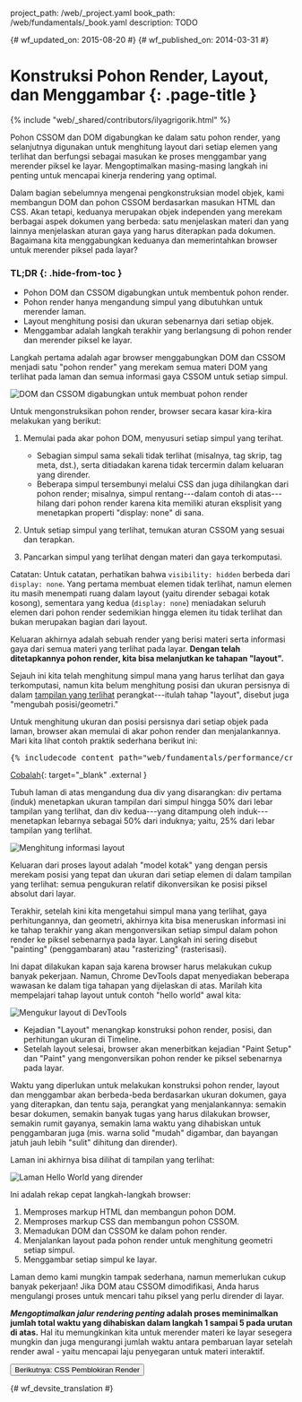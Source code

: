 project_path: /web/_project.yaml
book_path: /web/fundamentals/_book.yaml
description: TODO

{# wf_updated_on: 2015-08-20 #}
{# wf_published_on: 2014-03-31 #}

# Konstruksi Pohon Render, Layout, dan Menggambar {: .page-title }

{% include "web/_shared/contributors/ilyagrigorik.html" %}

Pohon CSSOM dan DOM digabungkan ke dalam satu pohon render, yang selanjutnya digunakan 
 untuk menghitung layout dari setiap elemen yang terlihat dan berfungsi sebagai masukan ke 
proses menggambar yang merender piksel ke layar. Mengoptimalkan masing-masing langkah 
ini penting untuk mencapai kinerja rendering yang optimal.

Dalam bagian sebelumnya mengenai pengkonstruksian model objek, kami membangun DOM dan
pohon CSSOM berdasarkan masukan HTML dan CSS. Akan tetapi, keduanya merupakan
objek independen yang merekam berbagai aspek dokumen yang berbeda: satu
menjelaskan materi dan yang lainnya menjelaskan aturan gaya yang harus
diterapkan pada dokumen. Bagaimana kita menggabungkan keduanya dan memerintahkan browser untuk merender
piksel pada layar?

### TL;DR {: .hide-from-toc }
- Pohon DOM dan CSSOM digabungkan untuk membentuk pohon render.
- Pohon render hanya mengandung simpul yang dibutuhkan untuk merender laman.
- Layout menghitung posisi dan ukuran sebenarnya dari setiap objek.
- Menggambar adalah langkah terakhir yang berlangsung di pohon render dan merender piksel ke layar.


Langkah pertama adalah agar browser menggabungkan DOM dan CSSOM menjadi satu "pohon render" yang merekam semua materi DOM yang terlihat pada laman dan semua informasi gaya CSSOM untuk setiap simpul.

<img src="images/render-tree-construction.png" alt="DOM dan CSSOM digabungkan untuk membuat pohon render" >

Untuk mengonstruksikan pohon render, browser secara kasar kira-kira melakukan yang berikut:

1. Memulai pada akar pohon DOM, menyusuri setiap simpul yang terihat.

    * Sebagian simpul sama sekali tidak terlihat (misalnya, tag skrip, tag meta, dst.), serta ditiadakan karena tidak tercermin dalam keluaran yang dirender.
    * Beberapa simpul tersembunyi melalui CSS dan juga dihilangkan dari pohon render; misalnya, simpul rentang---dalam contoh di atas---hilang dari pohon render karena kita memiliki aturan eksplisit yang menetapkan properti "display: none" di sana.

1. Untuk setiap simpul yang terlihat, temukan aturan CSSOM yang sesuai dan terapkan.
1. Pancarkan simpul yang terlihat dengan materi dan gaya terkomputasi.

Catatan: Untuk catatan, perhatikan bahwa `visibility: hidden` berbeda dari `display: none`. Yang pertama membuat elemen tidak terlihat, namun elemen itu masih menempati ruang dalam layout (yaitu dirender sebagai kotak kosong), sementara yang kedua (`display: none`) meniadakan seluruh elemen dari pohon render sedemikian hingga elemen itu tidak terlihat dan bukan merupakan bagian dari layout.

Keluaran akhirnya adalah sebuah render yang berisi materi serta informasi gaya dari semua materi yang terlihat pada layar.  **Dengan telah ditetapkannya pohon render, kita bisa melanjutkan ke tahapan "layout".**

Sejauh ini kita telah menghitung simpul mana yang harus terlihat dan gaya terkomputasi, namun kita belum menghitung posisi dan ukuran persisnya di dalam [tampilan yang terlihat](/web/fundamentals/design-and-ui/responsive/fundamentals/set-the-viewport) perangkat---itulah tahap "layout", disebut juga "mengubah posisi/geometri."

Untuk menghitung ukuran dan posisi persisnya dari setiap objek pada laman, browser akan memulai di akar pohon render dan menjalankannya. Mari kita lihat contoh praktik sederhana berikut ini:

<pre class="prettyprint">
{% includecode content_path="web/fundamentals/performance/critical-rendering-path/_code/nested.html" region_tag="full" adjust_indentation="auto" %}
</pre>

[Cobalah](https://googlesamples.github.io/web-fundamentals/fundamentals/performance/critical-rendering-path/nested.html){: target="_blank" .external }

Tubuh laman di atas mengandung dua div yang disarangkan: div pertama (induk) menetapkan ukuran tampilan dari simpul hingga 50% dari lebar tampilan yang terlihat, dan div kedua---yang ditampung oleh induk---menetapkan lebarnya sebagai 50% dari induknya; yaitu, 25% dari lebar tampilan yang terlihat.

<img src="images/layout-viewport.png" alt="Menghitung informasi layout" >

Keluaran dari proses layout adalah "model kotak" yang dengan persis merekam posisi yang tepat dan ukuran dari setiap elemen di dalam tampilan yang terlihat: semua pengukuran relatif dikonversikan ke posisi piksel absolut dari layar.

Terakhir, setelah kini kita mengetahui simpul mana yang terlihat, gaya perhitungannya, dan geometri, akhirnya kita bisa meneruskan informasi ini ke tahap terakhir yang akan mengonversikan setiap simpul dalam pohon render ke piksel sebenarnya pada layar. Langkah ini sering disebut "painting" (penggambaran) atau "rasterizing" (rasterisasi).

Ini dapat dilakukan kapan saja karena browser harus melakukan cukup banyak pekerjaan. Namun, Chrome DevTools dapat menyediakan beberapa wawasan ke dalam tiga tahapan yang dijelaskan di atas. Marilah kita mempelajari tahap layout untuk contoh "hello world" awal kita:

<img src="images/layout-timeline.png" alt="Mengukur layout di DevTools" >

* Kejadian "Layout" menangkap konstruksi pohon render, posisi, dan perhitungan ukuran di Timeline.
* Setelah layout selesai, browser akan menerbitkan kejadian "Paint Setup" dan "Paint" yang mengonversikan pohon render ke piksel sebenarnya pada layar.

Waktu yang diperlukan untuk melakukan konstruksi pohon render, layout dan menggambar akan berbeda-beda berdasarkan ukuran dokumen, gaya yang diterapkan, dan tentu saja, perangkat yang menjalankannya: semakin besar dokumen, semakin banyak tugas yang harus dilakukan browser, semakin rumit gayanya, semakin lama waktu yang dihabiskan untuk penggambaran juga (mis. warna solid "mudah" digambar, dan bayangan jatuh jauh lebih "sulit" dihitung dan dirender).

Laman ini akhirnya bisa dilihat di tampilan yang terlihat:

<img src="images/device-dom-small.png" alt="Laman Hello World yang dirender" >

Ini adalah rekap cepat langkah-langkah browser:

1. Memproses markup HTML dan membangun pohon DOM.
1. Memproses markup CSS dan membangun pohon CSSOM.
1. Memadukan DOM dan CSSOM ke dalam pohon render.
1. Menjalankan layout pada pohon render untuk menghitung geometri setiap simpul.
1. Menggambar setiap simpul ke layar.

Laman demo kami mungkin tampak sederhana, namun memerlukan cukup banyak pekerjaan! Jika DOM atau CSSOM dimodifikasi, Anda harus mengulangi proses untuk mencari tahu piksel yang perlu dirender di layar.

**_Mengoptimalkan jalur rendering penting_ adalah proses meminimalkan jumlah total waktu yang dihabiskan dalam langkah 1 sampai 5 pada urutan di atas.** Hal itu memungkinkan kita untuk merender materi ke layar sesegera mungkin dan juga mengurangi jumlah waktu antara pembaruan layar setelah render awal - yaitu mencapai laju penyegaran untuk materi interaktif.

<a href="render-blocking-css" class="gc-analytics-event"
    data-category="CRP" data-label="Next / Render-Blocking CSS">
  <button>Berikutnya: CSS Pemblokiran Render</button>
</a>


{# wf_devsite_translation #}
